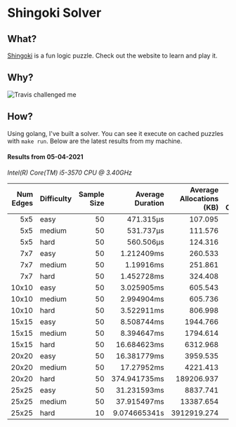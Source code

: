 # Shingoki Solver

## What?
[Shingoki](https://www.puzzle-shingoki.com) is a fun logic puzzle. Check out the website to learn and play it.

## Why?

![Travis challenged me](https://user-images.githubusercontent.com/23204038/112846696-f1f1fb00-906b-11eb-9693-3130ce4e78d7.png)

## How?

Using golang, I've built a solver. You can see it execute on cached puzzles with `make run`. Below are the latest results from my machine.

</startResults>

#### Results from 05-04-2021

_Intel(R) Core(TM) i5-3570 CPU @ 3.40GHz_

|Num Edges|Difficulty|Sample Size|Average Duration|Average Allocations (KB)|Average Garbage Collections|Average GC Pause|
|-:|-|-:|-:|-:|-:|-:|
|5x5|easy|50|471.315µs|107.095|0.00|0s|
|5x5|medium|50|531.737µs|111.576|0.00|0s|
|5x5|hard|50|560.506µs|124.316|0.00|0s|
|7x7|easy|50|1.212409ms|260.533|0.00|0s|
|7x7|medium|50|1.19916ms|251.861|0.00|0s|
|7x7|hard|50|1.452728ms|324.408|0.00|0s|
|10x10|easy|50|3.025905ms|605.543|0.00|0s|
|10x10|medium|50|2.994904ms|605.736|0.00|0s|
|10x10|hard|50|3.522911ms|806.998|0.00|0s|
|15x15|easy|50|8.508744ms|1944.766|0.00|0s|
|15x15|medium|50|8.394647ms|1794.614|0.00|0s|
|15x15|hard|50|16.684623ms|6312.968|0.02|1.059µs|
|20x20|easy|50|16.381779ms|3959.535|0.00|0s|
|20x20|medium|50|17.27952ms|4221.413|0.00|0s|
|20x20|hard|50|374.941735ms|189206.937|0.92|143.742µs|
|25x25|easy|50|31.231593ms|8837.741|0.00|0s|
|25x25|medium|50|37.915497ms|13387.654|0.06|3.175µs|
|25x25|hard|10|9.074665341s|3912919.274|36.00|4.98836ms|
